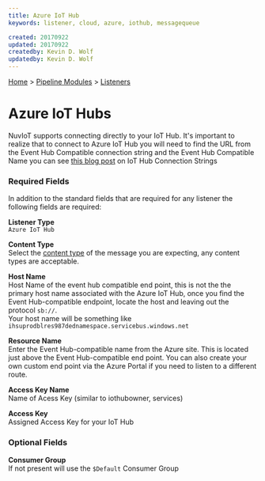 ```yaml
---
title: Azure IoT Hub
keywords: listener, cloud, azure, iothub, messagequeue

created: 20170922
updated: 20170922
createdby: Kevin D. Wolf
updatedby: Kevin D. Wolf
---
```

[Home](../../Index.md) > [Pipeline Modules](../Index.md) > [Listeners](../Listener.md)

# Azure IoT Hubs

NuvIoT supports connecting directly to your IoT Hub.  It's important to realize that to connect to Azure IoT Hub
you will need to find the URL from the Event Hub Compatible connection string and the Event Hub Compatible Name you
can see [this blog post](https://blogs.msdn.microsoft.com/iotdev/2017/05/09/understand-different-connection-strings-in-azure-iot-hub/)
on IoT Hub Connection Strings  


### Required Fields

In addition to the standard fields that are required for any listener the following fields are required:

**Listener Type**  
`Azure IoT Hub`

**Content Type**  
Select the [content type](../../Messaging/ContentTypes.md) of the message you are expecting, any content types are acceptable.

**Host Name**  
Host Name of the event hub compatible end point, this is not the the primary host name associated with the Azure IoT Hub, 
once you find the Event Hub-compatible endpoint, locate the host and leaving out the protocol `sb://`.  
Your host name will be something like `ihsuprodblres987dednamespace.servicebus.windows.net`

**Resource Name**  
Enter the Event Hub-compatible name from the Azure site.  This is located just above the Event Hub-compatible end point. 
You can also create your own custom end point via the Azure Portal if you need to listen to a different route.

**Access Key Name**  
Name of Acess Key (similar to iothubowner, services)

**Access Key**  
Assigned Access Key for your IoT Hub

### Optional Fields
**Consumer Group**  
If not present will use the `$Default` Consumer Group